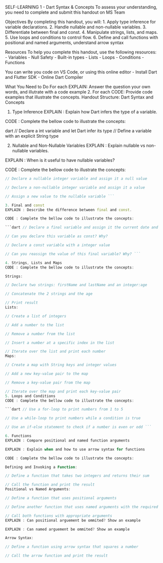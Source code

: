SELF-LEARNING 1 - Dart Syntax & Concepts
To assess your understanding, you need to complete and submit this handout on MS Team

Objectives
By completing this handout, you will: 1. Apply type inference for variable declarations. 2. Handle nullable and non-nullable variables. 3. Differentiate between final and const. 4. Manipulate strings, lists, and maps. 5. Use loops and conditions to control flow. 6. Define and call functions with positional and named arguments, understand arrow syntax

Resources
To help you complete this handout, use the following resources: - Variables - Null Safety - Built-in types - Lists - Loops - Conditions - Functions

You can write you code on VS Code, or using this online editor - Install Dart and Flutter SDK - Online Dart Compiler

What You Need to Do
For each EXPLAIN: Answer the question your own words, and illutrate with a code example
2. For each CODE: Provide code examples that illustrate the concepts.
Handout Structure: Dart Syntax and Concepts
1. Type Inference
EXPLAIN : Explain how Dart infers the type of a variable.

CODE : Complete the bellow code to illustrate the concepts: 

dart 
// Declare a int variable and let Dart infer its type 
// Define a variable with an explicit String type

2. Nullable and Non-Nullable Variables
EXPLAIN : Explain nullable vs non-nullable variables.

EXPLAIN : When is it useful to have nullable variables?

CODE : Complete the bellow code to illustrate the concepts:

```dart 
// Declare a nullable integer variable and assign it a null value

// Declare a non-nullable integer variable and assign it a value

// Assign a new value to the nullable variable ```

3. Final and const
EXPLAIN : Describe the difference between final and const.

CODE : Complete the bellow code to illustrate the concepts:

```dart // Declare a final variable and assign it the current date and time

// Can you declare this variable as const? Why?

// Declare a const variable with a integer value

// Can you reassign the value of this final variable? Why? ```

4. Strings, Lists and Maps
CODE : Complete the bellow code to illustrate the concepts:

Strings:

// Declare two strings: firstName and lastName and an integer:age

// Concatenate the 2 strings and the age 

// Print result
Lists:

// Create a list of integers

// Add a number to the list

// Remove a number from the list

// Insert a number at a specific index in the list

// Iterate over the list and print each number
Maps:

// Create a map with String keys and integer values

// Add a new key-value pair to the map

// Remove a key-value pair from the map

// Iterate over the map and print each key-value pair
5. Loops and Conditions
CODE : Complete the bellow code to illustrate the concepts:

```dart // Use a for-loop to print numbers from 1 to 5

// Use a while-loop to print numbers while a condition is true

// Use an if-else statement to check if a number is even or odd ```

6. Functions
EXPLAIN : Compare positional and named function arguments

EXPLAIN : Explain when and how to use arrow syntax for functions

CODE : Complete the bellow code to illustrate the concepts:

Defining and Invoking a Function:

// Define a function that takes two integers and returns their sum

// Call the function and print the result
Positional vs Named Arguments:

// Define a function that uses positional arguments

// Define another function that uses named arguments with the required keyword (ex: getArea with rectangle arguments)

// Call both functions with appropriate arguments
EXPLAIN : Can positional arguement be ommited? Show an example

EXPLAIN : Can named arguement be ommited? Show an example

Arrow Syntax:

// Define a function using arrow syntax that squares a number

// Call the arrow function and print the result
